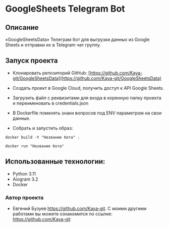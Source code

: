 # GoogleSheets Telegram Bot

## Описание
«GoogleSheetsData»
Телеграм бот для выгрузки данных из Google Sheets и отправки их в Telegram чат группу.

## Запуск проекта
 - Клонировать репозиторий GitHub:
[https://github.com/Kaya-git/GoogleSheetsData](https://github.com/Kaya-git/GoogleSheetsData)

 - Создать проект в Google Cloud, получить доступ к API Google Sheets.

 - Загрузить файл с реквизитами для входа в коренную папку проекта и переименовать в credentials.json

 - В Dockerfile поменять знаки вопросов под ENV параметром на свои данные.

 - Собрать и запустить образ:
```
docker build -t "Название бота" .

docker run "Название бота"
```

## Использованные технологии:
- Python 3.11
- Aiogram 3.2
- Docker

### Автор проекта
- Евгений Бузуев https://github.com/Kaya-git. С моими другими работами вы можете ознакомится по ссылке: https://github.com/Kaya-git



